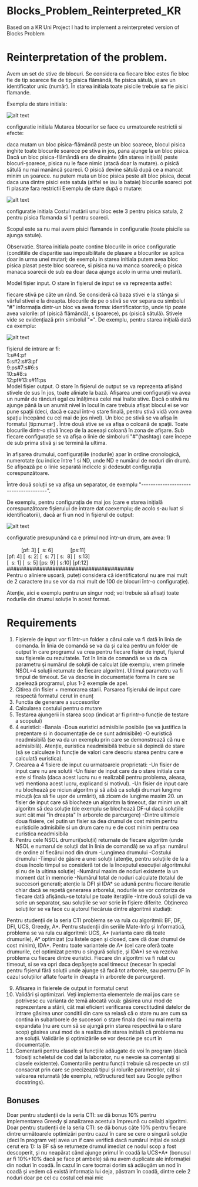 # Blocks_Problem_Reinterpreted_KR
 Based on a KR Uni Project I had to implement a reinterpreted version of Blocks Problem

# Reinterpretation of the problem.

Avem un set de stive de blocuri. Se considera ca fiecare bloc estes fie bloc fie de tip soarece fie de tip pisica flămândă, fie pisica sătulă, și are un identificator unic (număr). În starea initiala toate pisicile trebuie sa fie pisici flamande.

Exemplu de stare initiala:

![alt text](https://github.com/CristianUlmeanu/Blocks_Problem_Reinterpreted_KR/blob/local/RequirmentsPics/pb-blocuri-soareci-si-pisici(initiala).png?raw=true)

configuratie initiala
Mutarea blocurilor se face cu urmatoarele restrictii si efecte:

daca mutam un bloc pisica-flămândă peste un bloc soarece, blocul pisica inghite toate blocurile soarece pe stiva in jos, pana ajunge la un bloc pisica. Dacă un bloc pisica-flămândă era de dinainte (din starea inițială) peste blocuri-șoarece, pisica nu le face nimic (atacă doar la mutare).
o pisică sătulă nu mai manâncă șoareci. O pisică devine sătulă după ce a mancat minim un șoarece.
nu putem muta un bloc pisica peste alt bloc pisica, decat daca una dintre pisici este satula (altfel se iau la bataie)
blocurile soareci pot fi plasate fara restrictii
Exemplu de stare după o mutare:

![alt text](https://github.com/CristianUlmeanu/Blocks_Problem_Reinterpreted_KR/blob/local/RequirmentsPics/pb-blocuri-soareci-si-pisici(dupa%20o%20mutare).png?raw=true)

configuratie initiala
Costul mutării unui bloc este 3 pentru pisica satula, 2 pentru pisica flamanda si 1 pentru soareci.

Scopul este sa nu mai avem pisici flamande in configuratie (toate pisicile sa ajunga satule).

Observatie. Starea initiala poate contine blocurile in orice configuratie (conditiile de disparitie sau imposibilitate de plasare a blocurilor se aplica doar in urma unei mutari; de exemplu in starea initiala putem avea bloc pisica plasat peste bloc soarece, si pisica nu va manca soarecii; o pisica manaca soarecii de sub ea doar daca ajunge acolo in urma unei mutari).

Model fișier input. O stare în fișierul de input se va reprezenta astfel:

fiecare stivă pe câte un rând. Se consideră că baza stivei e la stânga și vârful stivei e la dreapta.
blocurile de pe o stivă se vor separa cu simbolul "#"
informația dintr-un bloc va avea forma: identificator:tip, unde tip poate avea valorile: pf (pisică flămândă), s (șoarece), ps (pisică sătulă).
Stivele vide se evidențiază prin simbolul "=".
De exemplu, pentru starea inițială dată ca exemplu:

![alt text](https://github.com/CristianUlmeanu/Blocks_Problem_Reinterpreted_KR/blob/local/RequirmentsPics/pb-blocuri-soareci-si-pisici(initiala)%20(1).png?raw=true)

fișierul de intrare ar fi:<br />
1:s#4:pf<br />
5:s#2:s#3:pf<br />
9:ps#7:s#6:s<br />
10:s#8:s<br />
12:pf#13:s#11:ps<br />
Model fișier output. O stare în fișierul de output se va reprezenta afișând stivele de sus în jos, toate aliniate la bază. Afișarea unei configurații va avea un număr de rânduri egal cu înălțimea celei mai înalte stive. Dacă o stivă nu ajunge pănă la un anumit nivel în locul în care trebuia afișat blocul ei se vor pune spații (deci, dacă e cazul într-o stare finală, pentru stivă vidă vom avea spațiu începând cu cel mai de jos nivel). Un bloc pe stivă se va afișa în formatul [tip:numar] . Între două stive se va afișa o coloană de spații. Toate blocurile dintr-o stivă încep de la aceeași coloană în zona de afișare. Sub fiecare configurație se va afișa o linie de simboluri "#"(hashtag) care începe de sub prima stivă și se termină la ultima.

în afișarea drumului, configurațiile (nodurile) apar în ordine cronologică, numerotate (cu indice între 1 si ND, unde ND e numărul de noduri din drum). Se afișează pe o linie separată indicele și dedesubt configurația corespunzătoare.

Între două soluții se va afișa un separator, de exemplu "--------------------------------------".

De exemplu, pentru configurația de mai jos (care e starea inițială corespunzătoare fișierului de intrare dat caexemplu; de acolo s-au luat si identificatorii), dacă ar fi un nod în fișierul de output:

![alt text](https://github.com/CristianUlmeanu/Blocks_Problem_Reinterpreted_KR/blob/local/RequirmentsPics/pb-blocuri-soareci-si-pisici(finala).png?raw=true)

configuratie
presupunând ca e primul nod într-un drum, am avea:
1)<br />
<br />
&nbsp; &nbsp; &nbsp; &nbsp; &nbsp;  [pf: 3] [&nbsp; s: 6]&nbsp; &nbsp; &nbsp; &nbsp; &nbsp; &nbsp; [ps:11]<br />
[pf: 4] [&nbsp; s: 2] [&nbsp; s: 7] [ s:&nbsp; 8] [&nbsp; s:13]<br />
[&nbsp; s: 1] [&nbsp; s: 5] [ps: 9] [ s:10] [pf:12]<br />
#######################################<br />
Pentru o aliniere ușoară, puteți considera că identificatorul nu are mai mult de 2 caractere (nu se vor da mai mult de 100 de blocuri într-o configurație).

Atenție, aici e exemplu pentru un singur nod; voi trebuie să afisați toate nodurile din drumul soluție în acest format.

# Requirements

 1. Fișierele de input vor fi într-un folder a cărui cale va fi dată în linia de comanda. În linia de comandă se va da și calea pentru un folder de output în care programul va crea pentru fiecare fișier de input, fișierul sau fișierele cu rezultatele. Tot în linia de comandă se va da ca parametru și numărul de soluții de calculat (de exemplu, vrem primele NSOL=4 soluții returnate de fiecare algoritm). Ultimul parametru va fi timpul de timeout. Se va descrie în documentație forma în care se apelează programul, plus 1-2 exemple de apel.
 2. Citirea din fisier + memorarea starii. Parsarea fișierului de input care respectă formatul cerut în enunț
 3. Functia de generare a succesorilor
 4. Calcularea costului pentru o mutare
 5. Testarea ajungerii în starea scop (indicat ar fi printr-o funcție de testare a scopului)
 6. 4 euristici:
    -Banala
    -Doua euristici admisibile posibile (se va justifica la prezentare si in documentație de ce sunt admisibile)
    -O euristică neadmisibilă (se va da un exemplu prin care se demonstrează că nu e admisibilă). Atenție, euristica neadmisibilă trebuie să depindă de stare (să se calculeze  în  funcție de valori care descriu starea pentru care e calculată euristica).
 7. Crearea a 4 fisiere de input cu urmatoarele proprietati:
    -Un fisier de input care nu are solutii
    -Un fisier de input care da o stare initiala care este si finala (daca acest lucru nu e realizabil pentru problema, aleasa, veti mentiona acest lucru, explicand si motivul).
    -Un fisier de input care nu blochează pe niciun algoritm și să aibă ca soluții drumuri lungime micuță (ca să fie ușor de urmărit), să zicem de lungime maxim 20.
un fisier de input care să blocheze un algoritm la timeout, dar minim un alt algoritm să dea soluție (de exemplu se blochează DF-ul dacă soluțiile sunt cât mai "în dreapta" în arborele de parcurgere)
    -Dintre ultimele doua fisiere, cel putin un fisier sa dea drumul de cost minim pentru euristicile admisibile si un drum care nu e de cost minim pentru cea euristica neadmisibila
 8. Pentru cele NSOL drumuri(soluții) returnate de fiecare algoritm (unde NSOL e numarul de soluții dat în linia de comandă) se va afișa:
numărul de ordine al fiecărui nod din drum
    -Lungimea drumului
    -Costului drumului
    -Timpul de găsire a unei soluții (atenție, pentru soluțiile de la a doua încolo timpul se consideră tot de la începutul execuției algoritmului și nu de la ultima soluție)
    -Numărul maxim de noduri existente la un moment dat în memorie
    -Numărul total de noduri calculate (totalul de succesori generati; atenție la DFI și IDA* se adună pentru fiecare iteratie chiar dacă se repetă generarea arborelui, nodurile se vor contoriza de fiecare dată afișându-se totalul pe toate iterațiile
    -Intre două soluții de va scrie un separator, sau soluțiile se vor scrie în fișiere diferite.
Obținerea soluțiilor se va face cu ajutorul fiecăruia dintre algoritmii studiați:

Pentru studenții de la seria CTI problema se va rula cu algoritmii: BF, DF, DFI, UCS, Greedy, A*.
Pentru studenții din seriile Mate-Info și Informatică, problema se va rula cu algoritmii: UCS, A* (varianta care dă toate drumurile), A* optimizat (cu listele open și closed, care dă doar drumul de cost minim), IDA*.
Pentru toate variantele de A* (cel care oferă toate drumurile, cel optimizat pentru o singură soluție, și IDA*) se va rezolva problema cu fiecare dintre euristici. Fiecare din algoritmi va fi rulat cu timeout, si se va opri daca depășește acel timeout (necesar în special pentru fișierul fără soluții unde ajunge să facă tot arborele, sau pentru DF în cazul soluțiilor aflate foarte în dreapta în arborele de parcurgere).
 
9. Afisarea in fisierele de output in formatul cerut
 10. Validări și optimizari. Veți implementa elementele de mai jos care se potrivesc cu varianta de temă alocată vouă:
găsirea unui mod de reprezentare a stării, cât mai eficient
verificarea corectitudinii datelor de intrare
găsirea unor conditii din care sa reiasă că o stare nu are cum sa contina in subarborele de succesori o stare finala deci nu mai merita expandata (nu are cum să se ajungă prin starea respectivă la o stare scop)
găsirea unui mod de a realiza din starea initială că problema nu are soluții. Validările și optimizările se vor descrie pe scurt în documentație.
 11. Comentarii pentru clasele și funcțiile adăugate de voi în program (dacă folosiți scheletul de cod dat la laborator, nu e nevoie sa comentați și clasele existente). Comentariile pentru funcții trebuie să respecte un stil consacrat prin care se precizează tipul și rolurile parametrilor, căt și valoarea returnată (de exemplu, reStructured text sau Google python docstrings).

## Bonuses
Doar pentru studenții de la seria CTI: se dă bonus 10% pentru implementarea Greedy și analizarea acestuia împreună cu ceilalți algoritmi.
Doar pentru studenții de la seria CTI: se dă bonus câte 10% pentru fiecare dintre următoarele optimizări pentru cazul în care se cere o singură soluție (deci în program veți avea un if care verifică dacă numărul inițial de soluții cerut era 1):
la BF să se returneze drumul imediat ce nodul scop a fost descoperit, și nu neapărat când ajunge primul în coadă
la UCS+A* (bonusul ar fi 10%+10% dacă se face pt ambele) să nu avem duplicate ale informației din noduri în coadă. În cazul în care tocmai dorim să adăugăm un nod în coadă și vedem că există informația lui deja, păstram în coadă, dintre cele 2 noduri doar pe cel cu costul cel mai mic


